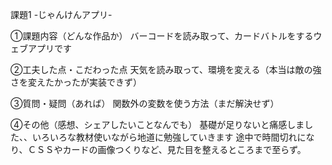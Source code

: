 課題1 -じゃんけんアプリ-

①課題内容（どんな作品か）
バーコードを読み取って、カードバトルをするウェブアプリです

②工夫した点・こだわった点
天気を読み取って、環境を変える（本当は敵の強さを変えたかったが実装できず）

③質問・疑問（あれば）
関数外の変数を使う方法（まだ解決せず）

④その他（感想、シェアしたいことなんでも）
基礎が足りないと痛感しました、、いろいろな教材使いながら地道に勉強していきます
途中で時間切れになり、ＣＳＳやカードの画像つくりなど、見た目を整えるところまで至らず。
